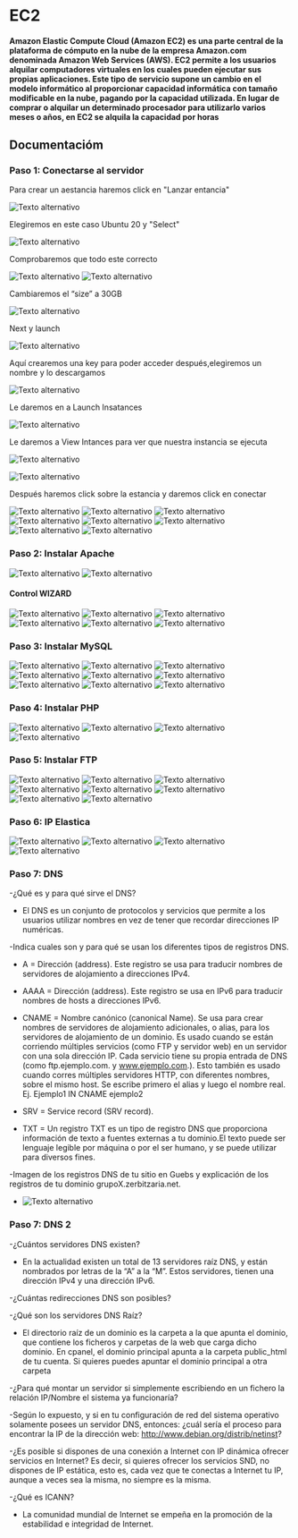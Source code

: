 # EC2
#### Amazon Elastic Compute Cloud (Amazon EC2) es una parte central de la plataforma de cómputo en la nube de la empresa Amazon.com denominada Amazon Web Services (AWS). EC2 permite a los usuarios alquilar computadores virtuales en los cuales pueden ejecutar sus propias aplicaciones. Este tipo de servicio supone un cambio en el modelo informático al proporcionar capacidad informática con tamaño modificable en la nube, pagando por la capacidad utilizada. En lugar de comprar o alquilar un determinado procesador para utilizarlo varios meses o años, en EC2 se alquila la capacidad por horas

## Documentacióm
### Paso 1: Conectarse al servidor
Para crear un aestancia haremos click en "Lanzar entancia"


![Texto alternativo](/img/1.PNG)


Elegiremos en este caso Ubuntu 20 y "Select"


![Texto alternativo](/img/2.PNG)


Comprobaremos que todo este correcto


![Texto alternativo](/img/3.PNG)
![Texto alternativo](/img/4.PNG)


Cambiaremos el “size” a 30GB


![Texto alternativo](/img/5.PNG)

Next y launch


![Texto alternativo](/img/6.PNG)


Aquí crearemos una key para poder acceder después,elegiremos un nombre y lo descargamos


![Texto alternativo](/img/7.PNG)


Le daremos en a Launch Insatances


![Texto alternativo](/img/8.PNG)


Le daremos a View Intances para ver que nuestra instancia se ejecuta


![Texto alternativo](/img/9.PNG)


![Texto alternativo](/img/10.PNG)


Después haremos click sobre la estancia y daremos click en conectar



![Texto alternativo](/img/11.PNG)
![Texto alternativo](/img/12.PNG)
![Texto alternativo](/img/13.PNG)
![Texto alternativo](/img/14.PNG)
![Texto alternativo](/img/15.PNG)
![Texto alternativo](/img/16.PNG)
![Texto alternativo](/img/17.PNG)
![Texto alternativo](/img/18.PNG)



### Paso 2: Instalar Apache


![Texto alternativo](/img/19.PNG)
![Texto alternativo](/img/20.PNG)

#### Control WIZARD


![Texto alternativo](/img/21.PNG)
![Texto alternativo](/img/22.PNG)
![Texto alternativo](/img/23.PNG)
![Texto alternativo](/img/24.PNG)
![Texto alternativo](/img/25.PNG)
![Texto alternativo](/img/26.PNG)


### Paso 3: Instalar MySQL


![Texto alternativo](/img/27.PNG)
![Texto alternativo](/img/28.PNG)
![Texto alternativo](/img/29.PNG)
![Texto alternativo](/img/30.PNG)
![Texto alternativo](/img/31.PNG)
![Texto alternativo](/img/32.PNG)
![Texto alternativo](/img/33.PNG)
![Texto alternativo](/img/34.PNG)
![Texto alternativo](/img/35.PNG)

### Paso 4: Instalar PHP

![Texto alternativo](/img/36php1.PNG)
![Texto alternativo](/img/37.PNG)
![Texto alternativo](/img/38.PNG)
![Texto alternativo](/img/39.PNG)

### Paso 5: Instalar FTP

![Texto alternativo](/img/40.PNG)
![Texto alternativo](/img/41.PNG)
![Texto alternativo](/img/42.PNG)
![Texto alternativo](/img/43.PNG)
![Texto alternativo](/img/44.PNG)
![Texto alternativo](/img/45.PNG)
![Texto alternativo](/img/46.PNG)
![Texto alternativo](/img/47.PNG)



### Paso 6: IP Elastica


![Texto alternativo](/img/48.PNG)
![Texto alternativo](/img/49.PNG)
![Texto alternativo](/img/50.PNG)
![Texto alternativo](/img/51.PNG)


### Paso 7: DNS

-¿Qué es y para qué sirve el DNS?

 - El DNS es un conjunto de protocolos y servicios que permite a los usuarios utilizar nombres en vez de tener que recordar direcciones IP numéricas.

-Indica cuales son y para qué se usan los diferentes tipos de registros DNS.
- A = Dirección (address). Este registro se usa para traducir nombres de servidores de alojamiento a direcciones IPv4.

- AAAA = Dirección (address). Este registro se usa en IPv6 para traducir nombres de hosts a direcciones IPv6.

- CNAME = Nombre canónico (canonical Name). Se usa para crear nombres de servidores de alojamiento adicionales, o alias, para los servidores de alojamiento de un dominio. Es usado cuando se están corriendo múltiples servicios (como FTP y servidor web) en un servidor con una sola dirección IP. Cada servicio tiene su propia entrada de DNS (como ftp.ejemplo.com. y www.ejemplo.com.). Esto también es usado cuando corres múltiples servidores HTTP, con diferentes nombres, sobre el mismo host. Se escribe primero el alias y luego el nombre real. Ej. Ejemplo1 IN CNAME ejemplo2

- SRV = Service record (SRV record).

- TXT = Un registro TXT es un tipo de registro DNS que proporciona información de texto a fuentes externas a tu dominio.El texto puede ser lenguaje legible por máquina o por el ser humano, y se puede utilizar para diversos fines.

-Imagen de los registros DNS de tu sitio en Guebs y explicación de los registros de tu dominio grupoX.zerbitzaria.net.
- ![Texto alternativo](/img/52.PNG)

### Paso 7: DNS 2

-¿Cuántos servidores DNS existen?
- En la actualidad existen un total de 13 servidores raíz DNS, y están nombrados por letras de la “A” a la “M”. Estos servidores, tienen una dirección IPv4 y una dirección IPv6.

-¿Cuántas redirecciones DNS son posibles?


-¿Qué son los servidores DNS Raíz?
- El directorio raíz de un dominio es la carpeta a la que apunta el dominio, que contiene los ficheros y carpetas de la web que carga dicho dominio. En cpanel, el dominio principal apunta a la carpeta public_html de tu cuenta. Si quieres puedes apuntar el dominio principal a otra carpeta



-¿Para qué montar un servidor si simplemente escribiendo en un fichero la relación IP/Nombre el sistema ya funcionaría?



-Según lo expuesto, y si en tu configuración de red del sistema operativo solamente posees un servidor DNS, entonces: ¿cuál sería el proceso para encontrar la IP de la dirección web: http://www.debian.org/distrib/netinst?



-¿Es posible si dispones de una conexión a Internet con IP dinámica ofrecer servicios en Internet? Es decir, si quieres ofrecer los servicios SND, no dispones de IP estática, esto es, cada vez que te conectas a Internet tu IP, aunque a veces sea la misma, no siempre es la misma. 



-¿Qué es ICANN?
- La comunidad mundial de Internet se empeña en la promoción de la estabilidad e integridad de Internet.